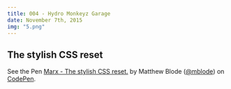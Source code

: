 ```yaml
---
title: 004 - Hydro Monkeyz Garage
date: November 7th, 2015
img: "5.png"
---
```


## The stylish CSS reset

<p data-height="268" data-theme-id="0" data-slug-hash="JdYbJj" data-default-tab="result" data-user="mblode" class='codepen'>See the Pen <a href='http://codepen.io/mblode/pen/JdYbJj/'>Marx - The stylish CSS reset.</a> by Matthew Blode (<a href='http://codepen.io/mblode'>@mblode</a>) on <a href='http://codepen.io'>CodePen</a>.</p>
<script async src="//assets.codepen.io/assets/embed/ei.js"></script>
